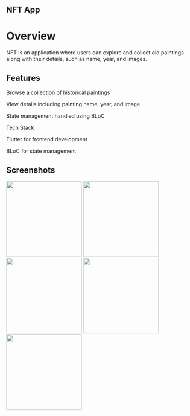 ## NFT App

# Overview

NFT is an application where users can explore and collect old paintings along with their details, such as name, year, and images.

## Features

Browse a collection of historical paintings

View details including painting name, year, and image

State management handled using BLoC

Tech Stack

Flutter for frontend development

BLoC for state management

## Screenshots


<img src  = "https://github.com/user-attachments/assets/8ba17b19-6897-47fd-8f76-10dd0418fd54" width = "200">
<img src  = "https://github.com/user-attachments/assets/d9c106dc-05d1-4488-9b7a-b761a9ecd36f" width = "200">
<img src  = "https://github.com/user-attachments/assets/ff933a63-780d-4465-8629-2520f11b9e10" width = "200">
<img src  = "https://github.com/user-attachments/assets/f760af03-11de-45f8-af6b-6d5dfe281587" width = "200">
<img src  = "https://github.com/user-attachments/assets/12ca6963-a24c-4d0a-98ad-b055c09dd808" width = "200">






